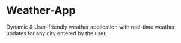 # Weather-App
Dynamic &amp; User-friendly weather application with real-time weather updates for any city entered by the user. 
